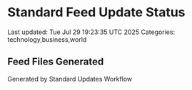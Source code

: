 # Standard Feed Update Status
Last updated: Tue Jul 29 19:23:35 UTC 2025
Categories: technology,business,world

## Feed Files Generated

Generated by Standard Updates Workflow
